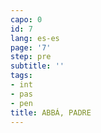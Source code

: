 ```yaml
---
capo: 0
id: 7
lang: es-es
page: '7'
step: pre
subtitle: ''
tags:
- int
- pas
- pen
title: ABBÁ, PADRE
---
```

